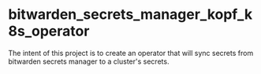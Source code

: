 # bitwarden_secrets_manager_kopf_k8s_operator
The intent of this project is to create an operator that will sync secrets from bitwarden secrets manager to a cluster's secrets.
